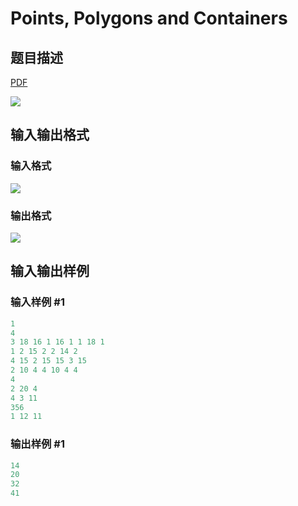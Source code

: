 # Points, Polygons and Containers

## 题目描述

[problemUrl]: https://uva.onlinejudge.org/index.php?option=com_onlinejudge&Itemid=8&category=10&page=show_problem&problem=822

[PDF](https://uva.onlinejudge.org/external/8/p881.pdf)

![](https://cdn.luogu.com.cn/upload/vjudge_pic/UVA881/dcdfc91d3ea8df4bff570d1f59d413ca025ba83d.png)

## 输入输出格式

### 输入格式

![](https://cdn.luogu.com.cn/upload/vjudge_pic/UVA881/7c6ab53df4ed9dec4b6dea030824b45483e01dbc.png)

### 输出格式

![](https://cdn.luogu.com.cn/upload/vjudge_pic/UVA881/cd52bfbfcfad6ef61b9c7f1893f5210b9c75512d.png)

## 输入输出样例

### 输入样例 #1

```cpp
1
4
3 18 16 1 16 1 1 18 1
1 2 15 2 2 14 2
4 15 2 15 15 3 15
2 10 4 4 10 4 4
4
2 20 4
4 3 11
356
1 12 11
```


### 输出样例 #1

```cpp
14
20
32
41
```


